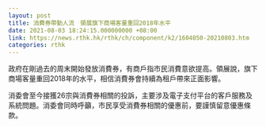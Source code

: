 ```yaml
---
layout: post
title: 消費券帶動人流　領展旗下商場客量重回2018年水平
date: 2021-08-03 18:24:15.000000000 +08:00
link: https://news.rthk.hk/rthk/ch/component/k2/1604050-20210803.htm
categories: rthk
---
```


政府在剛過去的周末開始發放消費券，有商戶指市民消費意欲提高。領展說，旗下商場客量重回2018年的水平，相信消費券會持續為租戶帶來正面影響。

消委會至今接獲26宗與消費券相關的投訴，主要涉及電子支付平台的客戶服務及系統問題。消委會同時呼籲，市民享受消費券相關的優惠前，要謹慎留意優惠條款。
